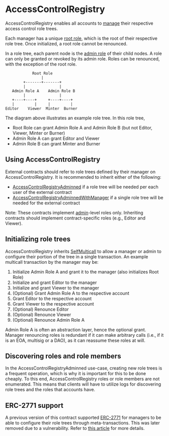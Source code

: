 # AccessControlRegistry

AccessControlRegistry enables all accounts to [manage](../../glossary.md#manager) their respective access control role trees.

Each manager has a unique [root role](../../glossary.md#root-role), which is the root of their respective role tree.
Once initialized, a root role cannot be renounced.

In a role tree, each parent node is the [admin role](../../glossary.md#admin-role) of their child nodes.
A role can only be granted or revoked by its admin role.
Roles can be renounced, with the exception of the root role.

```
            Root Role
                |
        +-------+-------+
        |               |
   Admin Role A    Admin Role B
        |               |
   +----+----+     +----+----+
   |         |     |         |
Editor    Viewer  Minter  Burner
```

The diagram above illustrates an example role tree.
In this role tree,

- Root Role can grant Admin Role A and Admin Role B (but not Editor, Viewer, Minter or Burner)
- Admin Role A can grant Editor and Viewer
- Admin Role B can grant Minter and Burner

## Using AccessControlRegistry

External contracts should refer to role trees defined by their manager on AccessControlRegistry.
It is recommended to inherit either of the following:

- [AccessControlRegistryAdminned](./accesscontrolregistryadminned.md) if a role tree will be needed per each user of the external contract
- [AccessControlRegistryAdminnedWithManager](./accesscontrolregistryadminnedwithmanager.md) if a single role tree will be needed for the external contract

Note: These contracts implement [admin](../../glossary.md#admin-role)-level roles only.
Inheriting contracts should implement contract-specific roles (e.g., Editor and Viewer).

## Initializing role trees

AccessControlRegistry inherits [SelfMulticall](../utils/selfmulticall.md) to allow a manager or admin to configure their portion of the tree in a single transaction.
An example multicall transaction by the manager may be:

1. Initialize Admin Role A and grant it to the manager (also initializes Root Role)
1. Initialize and grant Editor to the manager
1. Initialize and grant Viewer to the manager
1. (Optional) Grant Admin Role A to the respective account
1. Grant Editor to the respective account
1. Grant Viewer to the respective account
1. (Optional) Renounce Editor
1. (Optional) Renounce Viewer
1. (Optional) Renounce Admin Role A

Admin Role A is often an abstraction layer, hence the optional grant.
Manager renouncing roles is redundant if it can make arbitrary calls (i.e., if it is an EOA, multisig or a DAO), as it can reassume these roles at will.

## Discovering roles and role members

In the AccessControlRegistryAdminned use-case, creating new role trees is a frequent operation, which is why it is important for this to be done cheaply.
To this end, AccessControlRegistry roles or role members are not enumerated.
This means that clients will have to utilize logs for discovering role trees and the roles that accounts have.

## ERC-2771 support

A previous version of this contract supported [ERC-2771](https://eips.ethereum.org/EIPS/eip-2771) for managers to be able to configure their role trees through meta-transactions.
This was later removed due to a vulnerability.
Refer to [this article](https://medium.com/api3/accesscontrolregistry-contract-vulnerability-related-to-openzeppelin-dependencies-2baafd47db7a) for more details.
